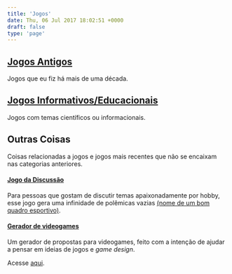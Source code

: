 ```yaml
---
title: 'Jogos'
date: Thu, 06 Jul 2017 18:02:51 +0000
draft: false
type: 'page'
---
```


## [Jogos Antigos](/jogos-antigos)

Jogos que eu fiz há mais de uma década.

## [Jogos Informativos/Educacionais](/jogos-informativos)

Jogos com temas científicos ou informacionais.

## Outras Coisas

Coisas relacionadas a jogos e jogos mais recentes que não se encaixam nas categorias anteriores.

#### [Jogo da Discussão](/app/jogo-discussao)

Para pessoas que gostam de discutir temas apaixonadamente por hobby, esse jogo gera uma infinidade de polêmicas vazias [(nome de um bom quadro esportivo)](https://www.youtube.com/playlist?list=PL-e7oyEds72_1Q4DXnARDspsQ10EyaXjn).

#### [Gerador de videogames](/app/gerador-videogames)

Um gerador de propostas para videogames, feito com a intenção de ajudar a pensar em ideias de jogos e *game design*.

Acesse [aqui](/app/gerador-videogames).